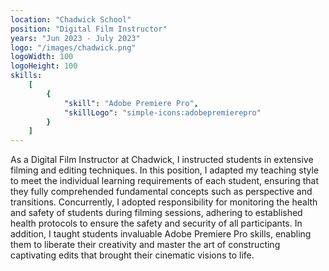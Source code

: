 ```yaml
---
location: "Chadwick School"
position: "Digital Film Instructor"
years: "Jun 2023 - July 2023"
logo: "/images/chadwick.png"
logoWidth: 100
logoHeight: 100
skills:
    [
        {
            "skill": "Adobe Premiere Pro",
            "skillLogo": "simple-icons:adobepremierepro"
        }
    ]
---
```


As a Digital Film Instructor at Chadwick, I instructed students in extensive filming and editing techniques. In this position, I adapted my teaching style to meet the individual learning requirements of each student, ensuring that they fully comprehended fundamental concepts such as perspective and transitions. Concurrently, I adopted responsibility for monitoring the health and safety of students during filming sessions, adhering to established health protocols to ensure the safety and security of all participants. In addition, I taught students invaluable Adobe Premiere Pro skills, enabling them to liberate their creativity and master the art of constructing captivating edits that brought their cinematic visions to life.
